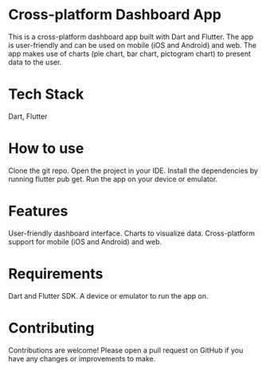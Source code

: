 # Cross-platform Dashboard App
This is a cross-platform dashboard app built with Dart and Flutter. The app is user-friendly and can be used on mobile (iOS and Android) and web. The app makes use of charts (pie chart, bar chart, pictogram chart) to present data to the user.
# Tech Stack
Dart, Flutter
# How to use
Clone the git repo.
Open the project in your IDE.
Install the dependencies by running flutter pub get.
Run the app on your device or emulator.
# Features
User-friendly dashboard interface.
Charts to visualize data.
Cross-platform support for mobile (iOS and Android) and web.
# Requirements
Dart and Flutter SDK.
A device or emulator to run the app on.
# Contributing
Contributions are welcome! Please open a pull request on GitHub if you have any changes or improvements to make.
